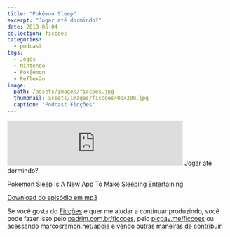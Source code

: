 ```yaml
---
title: "Pokémon Sleep"
excerpt: "Jogar até dormindo?"
date: 2019-06-04
collection: ficcoes
categories:
  - podcast
tags: 
  - Jogos
  - Nintendo
  - Pok[émon
  - Reflexão
image: 
  path: /assets/images/ficcoes.jpg
  thumbnail: assets/images/ficcoes400x200.jpg
  caption: "Podcast Ficções"
---
```


<iframe src="https://anchor.fm/podcastficcoes/embed/episodes/Pokmon-Sleep-e48bfo" height="102px" width="400px" frameborder="0" scrolling="no"></iframe>
Jogar até dormindo?

[Pokemon Sleep Is A New App To Make Sleeping Entertaining](https://www.gamespot.com/articles/pokemon-sleep-is-a-new-app-to-make-sleeping-entert/1100-6467211/)

[Download do episódio em mp3](https://s3-us-west-2.amazonaws.com/anchor-audio-bank/production/2019-5-5/16445820-44100-2-ec154de8e538d.mp3)
 
Se você gosta do [Ficções](https://marcosramon.net/ficcoes/) e quer me ajudar a continuar produzindo, você pode fazer isso pelo [padrim.com.br/ficcoes](https://www.padrim.com.br/ficcoes), pelo [picpay.me/ficcoes](https://app.picpay.com/user/ficcoes) ou acessando [marcosramon.net/apoie](https://marcosramon.net/apoie/) e vendo outras maneiras de contribuir.

